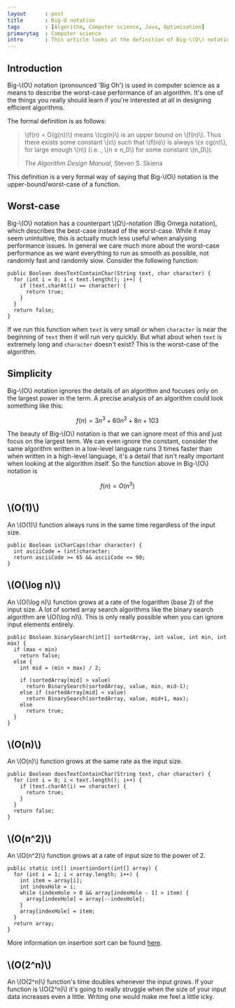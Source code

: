 ```yaml
---
layout      : post
title       : Big-O notation
tags        : [Algorithm, Computer science, Java, Optimisation]
primarytag  : Computer science
intro       : This article looks at the definition of Big-\(O\) notation, how it works and provides some code examples of different Big-\(O\) time complexities.
---
```


## Introduction

Big-\\(O\\) notation (pronounced 'Big Oh') is used in computer science as a means to describe the worst-case performance of an algorithm. It's one of the things you really should learn if you're interested at all in designing efficient algorithms.

The formal definition is as follows:

> \\(f(n) = O(g(n))\\) means \\(cg(n)\\) is an upper bound on \\(f(n)\\). Thus there exists some constant \\(c\\) such that \\(f(n)\\) is always \\(&le; cg(n)\\), for large enough \\(n\\) (i.e. , \\(n &ge; n_0\\) for some constant \\(n_0\\)).
>
> <footer><cite>The Algorithm Design Manual</cite>, Steven S. Skiena</footer>

This definition is a very formal way of saying that Big-\\(O\\) notation is the upper-bound/worst-case of a function.



## Worst-case

Big-\\(O\\) notation has a counterpart \\(&Omega;\\)-notation (Big Omega notation), which describes the best-case instead of the worst-case. While it may seem unintuitive, this is actually much less useful when analysing performance issues. In general we care much more about the worst-case performance as we want everything to run as smooth as possible, not randomly fast and randomly slow. Consider the following function:

<!--prettify lang=java-->
    public Boolean doesTextContainChar(String text, char character) {
      for (int i = 0; i < text.length(); i++) {
        if (text.charAt(i) == character) {
          return true;
        }
      }
      return false;
    }

If we run this function when `text` is very small or when `character` is near the beginning of `text` then it will run very quickly. But what about when `text` is extremely long and `character` doesn't exist? This is the worst-case of the algorithm.



## Simplicity

Big-\\(O\\) notation ignores the details of an algorithm and focuses only on the largest power in the term. A precise analysis of an algorithm could look something like this:

$$f(n) = 3n^3 + 60n^2 + 8n + 103$$

The beauty of Big-\\(O\\) notation is that we can ignore most of this and just focus on the largest term. We can even ignore the constant, consider the same algorithm written in a low-level language runs 3 times faster than when written in a high-level language, it's a detail that isn't really important when looking at the algorithm itself. So the function above in Big-\\(O\\) notation is

$$f(n) = O(n^{3})$$



## \\(O(1)\\)

An \\(O(1)\\) function always runs in the same time regardless of the input size.

<!--prettify lang=java-->
    public Boolean isCharCaps(char character) {
      int asciiCode = (int)character;
      return asciiCode >= 65 && asciiCode <= 90;
    }



## \\(O(\log n)\\)

An \\(O(\log n)\\) function grows at a rate of the logarithm (base 2) of the input size. A lot of sorted array search algorithms like the binary search algorithm are \\(O(\log n)\\). This is only really possible when you can ignore input elements entirely.

<!--prettify lang=java-->
    public Boolean binarySearch(int[] sortedArray, int value, int min, int max) {
      if (max < min)
        return false;
      else {
        int mid = (min + max) / 2;

        if (sortedArray[mid] > value)
          return BinarySearch(sortedArray, value, min, mid-1);
        else if (sortedArray[mid] < value)
          return BinarySearch(sortedArray, value, mid+1, max);
        else
          return true;
      }
    }



## \\(O(n)\\)

An \\(O(n)\\) function grows at the same rate as the input size.

<!--prettify lang=java-->
    public Boolean doesTextContainChar(String text, char character) {
      for (int i = 0; i < text.length(); i++) {
        if (text.charAt(i) == character) {
          return true;
        }
      }
      return false;
    }



## \\(O(n^2)\\)

An \\(O(n^2)\\) function grows at a rate of input size to the power of 2.

<!--prettify lang=java-->
    public static int[] insertionSort(int[] array) {
      for (int i = 1; i < array.length; i++) {
        int item = array[i];
        int indexHole = i;
        while (indexHole > 0 && array[indexHole - 1] > item) {
          array[indexHole] = array[--indexHole];
        }
        array[indexHole] = item;
      }
      return array;
    }

More information on insertion sort can be found [here][1].



## \\(O(2^n)\\)

An \\(O(2^n)\\) function's time doubles whenever the input grows. If your function is \\(O(2^n)\\) it's going to really struggle when the size of your input data increases even a little. Writing one would make me feel a little icky.



[1]: {{site.baseurl}}/2012/11/algorithm-insertion-sort.html